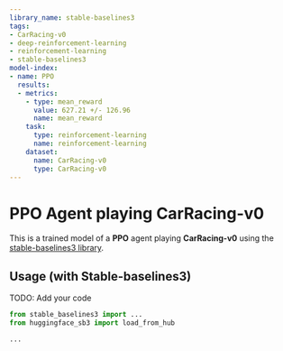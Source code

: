 ```yaml
---
library_name: stable-baselines3
tags:
- CarRacing-v0
- deep-reinforcement-learning
- reinforcement-learning
- stable-baselines3
model-index:
- name: PPO
  results:
  - metrics:
    - type: mean_reward
      value: 627.21 +/- 126.96
      name: mean_reward
    task:
      type: reinforcement-learning
      name: reinforcement-learning
    dataset:
      name: CarRacing-v0
      type: CarRacing-v0
---
```


# **PPO** Agent playing **CarRacing-v0**
This is a trained model of a **PPO** agent playing **CarRacing-v0**
using the [stable-baselines3 library](https://github.com/DLR-RM/stable-baselines3).

## Usage (with Stable-baselines3)
TODO: Add your code


```python
from stable_baselines3 import ...
from huggingface_sb3 import load_from_hub

...
```
